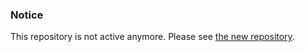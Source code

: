 ### Notice

This repository is not active anymore. Please see [the new repository](https://github.com/objcio/functional-programming-in-swift).
